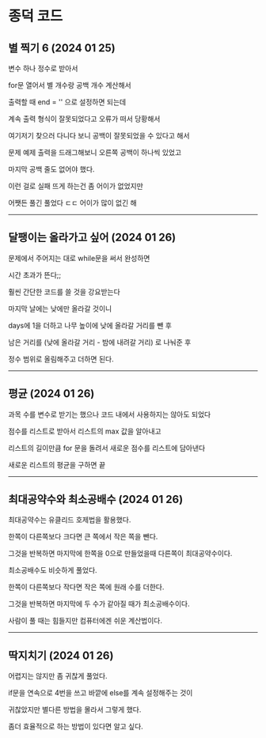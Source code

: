 # 종덕 코드

## 별 찍기 6 (2024 01 25)

변수 하나 정수로 받아서

for문 열어서 별 개수랑 공백 개수 계산해서

출력할 때 end = '' 으로 설정하면 되는데

계속 출력 형식이 잘못되었다고 오류가 떠서 당황해서

여기저기 찾으러 다니다 보니 공백이 잘못되었을 수 있다고 해서

문제 예제 출력을 드래그해보니 오른쪽 공백이 하나씩 있었고

마지막 공백 줄도 없어야 했다.

이런 걸로 실패 뜨게 하는건 좀 어이가 없었지만

어쨋든 풀긴 풀었다 ㄷㄷ 어이가 많이 없긴 해

---

## 달팽이는 올라가고 싶어 (2024 01 26)

문제에서 주어지는 대로 while문을 써서 완성하면

시간 초과가 뜬다;;

훨씬 간단한 코드를 쓸 것을 강요받는다

마지막 날에는 낮에만 올라갈 것이니

days에 1을 더하고 나무 높이에 낮에 올라갈 거리를 뺀 후

남은 거리를 (낮에 올라갈 거리 - 밤에 내려갈 거리) 로 나눠준 후

정수 범위로 올림해주고 더하면 된다.

---
## 평균 (2024 01 26)

과목 수를 변수로 받기는 했으나 코드 내에서 사용하지는 않아도 되었다

점수를 리스트로 받아서 리스트의 max 값을 알아내고

리스트의 길이만큼 for 문을 돌려서 새로운 점수를 리스트에 담아낸다

새로운 리스트의 평균을 구하면 끝

---
## 최대공약수와 최소공배수 (2024 01 26)

최대공약수는 유클리드 호제법을 활용했다.

한쪽이 다른쪽보다 크다면 큰 쪽에서 작은 쪽을 뺀다.

그것을 반복하면 마지막에 한쪽을 0으로 만들었을때 다른쪽이 최대공약수이다.

최소공배수도 비슷하게 풀었다.

한쪽이 다른쪽보다 작다면 작은 쪽에 원래 수를 더한다.

그것을 반복하면 마지막에 두 수가 같아질 때가 최소공배수이다.

사람이 풀 때는 힘들지만 컴퓨터에겐 쉬운 계산법이다.

---
## 딱지치기 (2024 01 26)
어렵지는 않지만 좀 귀찮게 풀었다.

if문을 연속으로 4번을 쓰고 바깥에 else를 계속 설정해주는 것이

귀찮았지만 별다른 방법을 몰라서 그렇게 했다.

좀더 효율적으로 하는 방법이 있다면 알고 싶다.